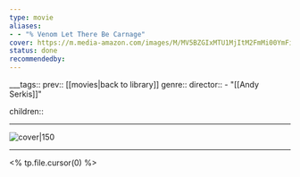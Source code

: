 ```yaml
---
type: movie
aliases:
- - "% Venom Let There Be Carnage"
cover: https://m.media-amazon.com/images/M/MV5BZGIxMTU1MjItM2FmMi00YmFiLTgwNDMtMTczYmVjYTBhNGZhXkEyXkFqcGc@._V1_SX300.jpg
status: done
recommendedby:
---
```

___tags:: prev:: [[movies|back to library]]
genre::
director:: - "[[Andy Serkis]]"
  
children::
___
![cover|150](https://m.media-amazon.com/images/M/MV5BZGIxMTU1MjItM2FmMi00YmFiLTgwNDMtMTczYmVjYTBhNGZhXkEyXkFqcGc@._V1_SX300.jpg)
___
<% tp.file.cursor(0) %>

